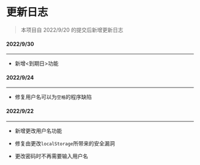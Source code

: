 # 更新日志

> 本项目自 2022/9/20 的提交后新增更新日志



#### 2022/9/30

---

- 新增<到期日>功能

#### 2022/9/24

---

- 修复用户名可以为`空格`的程序缺陷

#### 2022/9/22

---

- 新增更改用户名功能

- 修复由更改`localStorage`所带来的安全漏洞

- 更改密码时不再需要输入用户名
